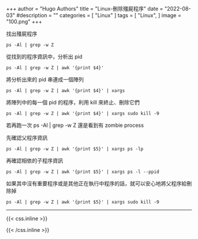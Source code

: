 +++
author = "Hugo Authors"
title = "Linux-刪除殭屍程序"
date = "2022-08-03"
#description = ""
categories = [
    "Linux"
]
tags = [
    "Linux",
]
image = "100.png"
+++



找出殭屍程序

    ps -Al | grep -w Z
    
從找到的程序資訊中，分析出 pid
    
    ps -Al | grep -w Z | awk '{print $4}'
    
將分析出來的 pid 串連成一個陣列
    
    ps -Al | grep -w Z | awk '{print $4}' | xargs
    
將陣列中的每一個 pid 的程序，利用 kill 來終止、刪除它們
    
    ps -Al | grep -w Z | awk '{print $4}' | xargs sudo kill -9
    
若再跑一次 ps -Al | grep -w Z 還是看到有 zombie process
    
先確認父程序資訊
    
    ps -Al | grep -w Z | awk '{print $5}' | xargs ps -lp
    
再確認相依的子程序資訊
    
    ps -Al | grep -w Z | awk '{print $5}' | xargs ps -l --ppid
    
如果其中沒有重要程序或是其他正在執行中程序的話，就可以安心地將父程序給刪除掉
    
    ps -Al | grep -w Z | awk '{print $5}' | xargs sudo kill -9



***

{{< css.inline >}}
<style>
.emojify {
	font-family: Apple Color Emoji, Segoe UI Emoji, NotoColorEmoji, Segoe UI Symbol, Android Emoji, EmojiSymbols;
	font-size: 2rem;
	vertical-align: middle;
}
@media screen and (max-width:650px) {
  .nowrap {
    display: block;
    margin: 25px 0;
  }
}
</style>
{{< /css.inline >}}
